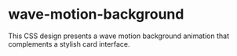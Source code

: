 # wave-motion-background
This CSS design presents a wave motion background animation that complements a stylish card interface. 
